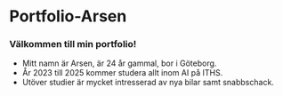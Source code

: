 # Portfolio-Arsen
### Välkommen till min portfolio!
- Mitt namn är Arsen, är 24 år gammal, bor i Göteborg.
- År 2023 till 2025 kommer studera allt inom AI på ITHS.
- Utöver studier är mycket intresserad av nya bilar samt snabbschack.